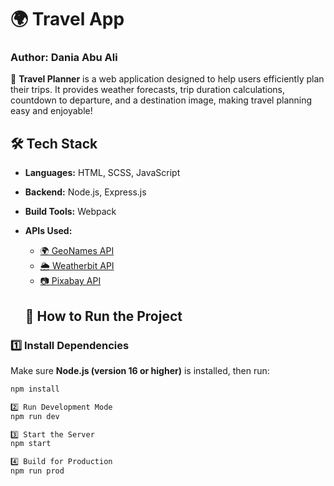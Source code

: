 # 🌍 Travel App

### **Author: Dania Abu Ali**

🚀 **Travel Planner** is a web application designed to help users efficiently plan their trips. It provides weather forecasts, trip duration calculations, countdown to departure, and a destination image, making travel planning easy and enjoyable!

## 🛠 **Tech Stack**

- **Languages:** HTML, SCSS, JavaScript
- **Backend:** Node.js, Express.js
- **Build Tools:** Webpack
- **APIs Used:**

  - [🌍 GeoNames API](http://www.geonames.org/)
  - [🌦 Weatherbit API](https://www.weatherbit.io/)
  - [📷 Pixabay API](https://pixabay.com/)

  ## 🚀 **How to Run the Project**

### 1️⃣ **Install Dependencies**

Make sure **Node.js (version 16 or higher)** is installed, then run:

```bash
npm install

2️⃣ Run Development Mode
npm run dev

3️⃣ Start the Server
npm start

4️⃣ Build for Production
npm run prod
```
